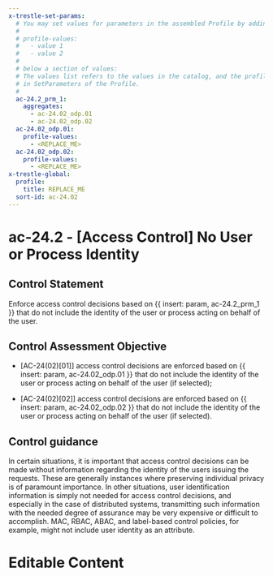 ```yaml
---
x-trestle-set-params:
  # You may set values for parameters in the assembled Profile by adding
  #
  # profile-values:
  #   - value 1
  #   - value 2
  #
  # below a section of values:
  # The values list refers to the values in the catalog, and the profile-values represent values
  # in SetParameters of the Profile.
  #
  ac-24.2_prm_1:
    aggregates:
      - ac-24.02_odp.01
      - ac-24.02_odp.02
  ac-24.02_odp.01:
    profile-values:
      - <REPLACE_ME>
  ac-24.02_odp.02:
    profile-values:
      - <REPLACE_ME>
x-trestle-global:
  profile:
    title: REPLACE_ME
  sort-id: ac-24.02
---
```


# ac-24.2 - \[Access Control\] No User or Process Identity

## Control Statement

Enforce access control decisions based on {{ insert: param, ac-24.2_prm_1 }} that do not include the identity of the user or process acting on behalf of the user.

## Control Assessment Objective

- \[AC-24(02)[01]\] access control decisions are enforced based on {{ insert: param, ac-24.02_odp.01 }} that do not include the identity of the user or process acting on behalf of the user (if selected);

- \[AC-24(02)[02]\] access control decisions are enforced based on {{ insert: param, ac-24.02_odp.02 }} that do not include the identity of the user or process acting on behalf of the user (if selected).

## Control guidance

In certain situations, it is important that access control decisions can be made without information regarding the identity of the users issuing the requests. These are generally instances where preserving individual privacy is of paramount importance. In other situations, user identification information is simply not needed for access control decisions, and especially in the case of distributed systems, transmitting such information with the needed degree of assurance may be very expensive or difficult to accomplish. MAC, RBAC, ABAC, and label-based control policies, for example, might not include user identity as an attribute.

# Editable Content

<!-- Make additions and edits below -->
<!-- The above represents the contents of the control as received by the profile, prior to additions. -->
<!-- If the profile makes additions to the control, they will appear below. -->
<!-- The above markdown may not be edited but you may edit the content below, and/or introduce new additions to be made by the profile. -->
<!-- If there is a yaml header at the top, parameter values may be edited. Use --set-parameters to incorporate the changes during assembly. -->
<!-- The content here will then replace what is in the profile for this control, after running profile-assemble. -->
<!-- The current profile has no added parts for this control, but you may add new ones here. -->
<!-- Each addition must have a heading either of the form ## Control my_addition_name -->
<!-- or ## Part a. (where the a. refers to one of the control statement labels.) -->
<!-- "## Control" parts are new parts added after the statement part. -->
<!-- "## Part" parts are new parts added into the top-level statement part with that label. -->
<!-- Subparts may be added with nested hash levels of the form ### My Subpart Name -->
<!-- underneath the parent ## Control or ## Part being added -->
<!-- See https://ibm.github.io/compliance-trestle/tutorials/ssp_profile_catalog_authoring/ssp_profile_catalog_authoring for guidance. -->

